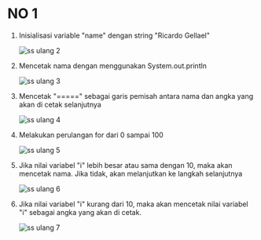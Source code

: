 # NO 1
1. Inisialisasi variable "name" dengan string "Ricardo Gellael"

   ![ss ulang 2](https://github.com/Gellael/Perulangan-hingga-100-menggunakan-java/assets/147498372/c5e0fa60-8d07-44d0-80c7-9fbeee1e87d6)

2. Mencetak nama dengan menggunakan System.out.println

   ![ss ulang 3](https://github.com/Gellael/Perulangan-hingga-100-menggunakan-java/assets/147498372/e165c25c-fc62-4e9b-8ab7-06f7eb576f55)

4. Mencetak "=====" sebagai garis pemisah antara nama dan angka yang akan di cetak selanjutnya

   ![ss ulang 4](https://github.com/Gellael/Perulangan-hingga-100-menggunakan-java/assets/147498372/a32795c6-192b-4fb7-a606-a0fbe411dab6)

5. Melakukan perulangan for dari 0 sampai 100

   ![ss ulang 5](https://github.com/Gellael/Perulangan-hingga-100-menggunakan-java/assets/147498372/4cb4e64b-28c0-457d-8013-415718e1ede3)

6. Jika nilai variabel "i" lebih besar atau sama dengan 10, maka akan mencetak nama. Jika tidak, akan melanjutkan ke langkah selanjutnya

   ![ss ulang 6](https://github.com/Gellael/Perulangan-hingga-100-menggunakan-java/assets/147498372/62db5948-f7cd-47cf-9486-78cc70f16920)

8. Jika nilai variabel "i" kurang dari 10, maka akan mencetak nilai variabel "i" sebagai angka yang akan di cetak.

    ![ss ulang 7](https://github.com/Gellael/Perulangan-hingga-100-menggunakan-java/assets/147498372/806c7db3-5389-44a4-8203-b00a4696d57b)
